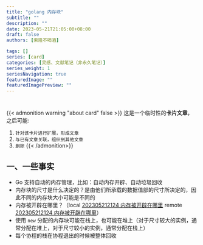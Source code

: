 ```yaml
---
title: "golang 内存块"
subtitle: ""
description: ""
date: 2023-05-21T21:05:00+08:00
draft: false
authors: [索隆不喝酒]

tags: []
series: [card]
categories: [灵感、文献笔记（非永久笔记）]
series_weight: 1
seriesNavigation: true
featuredImage: ""
featuredImagePreview: ""
---
```

<!--more-->
#

{{< admonition warning "about card" false >}}
这是一个临时性的**卡片文章**，之后可能:
1. `针对该卡片进行扩展，形成文章`
2. `与已有文章关联，组织到其他文章`
3. `删除`
{{< /admonition>}}

## 一、一些事实
- Go 支持自动的内存管理，比如：自动内存开辟、自动垃圾回收
- 内存块的尺寸是什么决定的？是由他们所承载的数据值部的尺寸所决定的，因此不同的内存块大小可能是不同的
- 内存被开辟在哪里？（local [202305212124 内存被开辟在哪里](content/posts/box/202305212124%20内存被开辟在哪里.md) remote [202305212124 内存被开辟在哪里](http://honghuiqiang.com/202305212124-%E5%86%85%E5%AD%98%E8%A2%AB%E5%BC%80%E8%BE%9F%E5%9C%A8%E5%93%AA%E9%87%8C)）
- 使用 `new` 分配的内存块可能在栈上，也可能在堆上（对于尺寸较大的实例，通常分配在堆上，对于尺寸较小的实例，通常分配在栈上）
- 每个协程的栈在协程退出的时候被整体回收